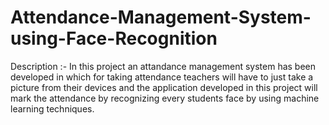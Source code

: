# Attendance-Management-System-using-Face-Recognition

Description :- In this project an attandance management system has been developed in which for taking attendance teachers will have to just take a picture from their devices and the application developed in this project will mark the attendance by recognizing every students face by using machine learning techniques.


